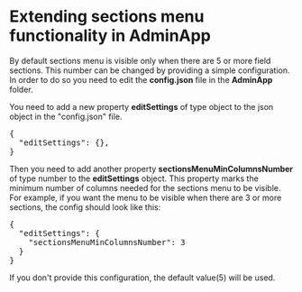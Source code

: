 # Extending sections menu functionality in AdminApp

By default sections menu is visible only when there are 5 or more field sections. This number can be changed by providing a simple configuration. In order to do so you need to edit the **config.json** file in the **AdminApp** folder.

You need to add a new property **editSettings** of type object to the json object in the "config.json" file.
<pre>
{
  "editSettings": {},
}
</pre>

Then you need to add another property **sectionsMenuMinColumnsNumber** of type number to the **editSettings** object. This property marks the minimum number of columns needed for the sections menu to be visible. For example, if you want the menu to be visible when there are 3 or more sections, the config should look like this:

<pre>
{
  "editSettings": {
    "sectionsMenuMinColumnsNumber": 3
  }
}
</pre>

If you don't provide this configuration, the default value(5) will be used.
